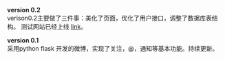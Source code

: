**version 0.2**  
  verison0.2主要做了三件事：美化了页面，优化了用户接口，调整了数据库表结构。
  测试网站已经上线 [link](http://www.solocode.cc)。
    
**version 0.1**  
  采用python flask 开发的微博，实现了关注，@，通知等基本功能。持续更新。


